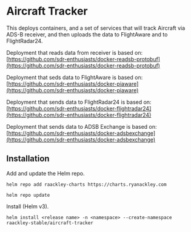 # Aircraft Tracker

This deploys containers, and a set of services that will track Aircraft via ADS-B receiver, and then uploads the data to FlightAware and to FlightRadar24.

Deployment that reads data from receiver is based on: [https://github.com/sdr-enthusiasts/docker-readsb-protobuf](https://github.com/sdr-enthusiasts/docker-readsb-protobuf)

Deployment that seds data to FlightAware is based on: [https://github.com/sdr-enthusiasts/docker-piaware](https://github.com/sdr-enthusiasts/docker-piaware)

Deployment that sends data to FlightRadar24 is based on: [https://github.com/sdr-enthusiasts/docker-flightradar24](https://github.com/sdr-enthusiasts/docker-flightradar24)

Deployment that sends data to ADSB Exchange is based on: [https://github.com/sdr-enthusiasts/docker-adsbexchange](https://github.com/sdr-enthusiasts/docker-adsbexchange)

## Installation

Add and update the Helm repo.

```
helm repo add raackley-charts https://charts.ryanackley.com
```

```
helm repo update
```

Install (Helm v3).

```
helm install <release name> -n <namespace> --create-namespace raackley-stable/aircraft-tracker
```
